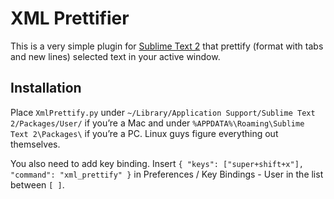 XML Prettifier
==============

This is a very simple plugin for [Sublime Text 2](http://www.sublimetext.com/2) that prettify (format with tabs and new lines) selected text in your active window.

Installation
------------

Place `XmlPrettify.py` under `~/Library/Application Support/Sublime Text 2/Packages/User/` if you’re a Mac and under `%APPDATA%\Roaming\Sublime Text 2\Packages\` if you’re a PC. Linux guys figure everything out themselves.

You also need to add key binding. Insert `{ "keys": ["super+shift+x"], "command": "xml_prettify" }` in Preferences / Key Bindings - User in the list between `[ ]`.